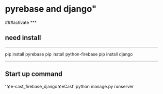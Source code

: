 # pyrebase and django"
###activate ***
## need install

---
pip install pyrebase
pip install python-firebase
pip install django

---
## Start up command
'￥e-cast_firebase_django￥eCast'
python manage.py runserver
